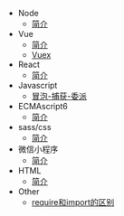 - Node
  - [简介](Node/README.md)
- Vue
  - [简介](Vue/README.md)
  - [Vuex](Vue/Vuex学习笔记.md)
- React
  - [简介](React/README.md)
- Javascript
  - [冒泡-捕获-委派](JavaScript/bubble.md)
- ECMAscript6
  - [简介](ECMAscript6/README.md)
- sass/css
  - [简介](sass/README.md)
- 微信小程序
  - [简介](wechatApp/README.md)
- HTML
  - [简介](HTML/README.md)
- Other
  - [require和import的区别](other/requireVsimport.md)
